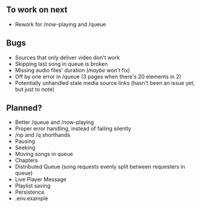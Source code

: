 ## To work on next
- Rework for /now-playing and /queue

## Bugs
- Sources that only deliver video don't work
- Skipping last song in queue is broken
- Missing audio files' duration (_maybe_ won't fix)
- Off by one error in /queue (3 pages when there's 20 elements in 2)
- Potentially unhandled stale media source links (hasn't been an issue yet, but just to note)

## Planned?
- Better /queue and /now-playing
- Proper error handling, instead of failing silently
- /np and /q shorthands
- Pausing
- Seeking
- Moving songs in queue
- Chapters
- Distributed Queue (song requests evenly split between requesters in queue)
- Live Player Message
- Playlist saving
- Persistence
- .env.example
